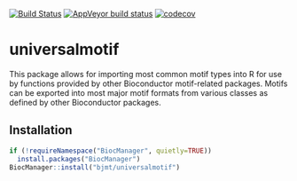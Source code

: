 [![Build Status](https://travis-ci.org/bjmt/universalmotif.svg?branch=master)](https://travis-ci.org/bjmt/universalmotif) [![AppVeyor build status](https://ci.appveyor.com/api/projects/status/github/bjmt/universalmotif?branch=master&svg=true)](https://ci.appveyor.com/project/bjmt/universalmotif) [![codecov](https://codecov.io/gh/bjmt/universalmotif/branch/master/graph/badge.svg)](https://codecov.io/gh/bjmt/universalmotif)
# universalmotif #

This package allows for importing most common motif types into R for use by
functions provided by other Bioconductor motif-related packages. Motifs can be 
exported into most major motif formats from various classes as defined by other
Bioconductor packages.

## Installation ##

```r
if (!requireNamespace("BiocManager", quietly=TRUE))
  install.packages("BiocManager")
BiocManager::install("bjmt/universalmotif")
```

